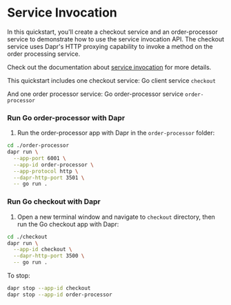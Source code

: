 # Service Invocation

In this quickstart, you'll create a checkout service and an order-processor service to demonstrate how to use the service invocation API. The checkout service uses Dapr's HTTP proxying capability to invoke a method on the order processing service.

Check out the documentation about [service invocation](https://docs.dapr.io/developing-applications/building-blocks/service-invocation/) for more details.

This quickstart includes one checkout service: Go client service `checkout`

And one order processor service: Go order-processor service `order-processor`

### Run Go order-processor with Dapr

1. Run the order-processor app with Dapr in the `order-processor` folder:

<!-- STEP
name: Run order-processor service
expected_stdout_lines:
  - '== APP == Order received: {"orderId":10}'
  - "Exited App successfully"
expected_stderr_lines:
output_match_mode: substring
background: true
sleep: 15
-->

```bash
cd ./order-processor
dapr run \
  --app-port 6001 \
  --app-id order-processor \
  --app-protocol http \
  --dapr-http-port 3501 \
  -- go run .
```

<!-- END_STEP -->

### Run Go checkout with Dapr

1. Open a new terminal window and navigate to `checkout` directory, then run the Go checkout app with Dapr:

<!-- STEP
name: Run checkout service
expected_stdout_lines:
  - '== APP == Order passed: {"orderId":1}'
  - '== APP == Order passed: {"orderId":2}'
  - "Exited App successfully"
expected_stderr_lines:
output_match_mode: substring
background: true
sleep: 15
-->

```bash
cd ./checkout
dapr run \
  --app-id checkout \
  --dapr-http-port 3500 \
  -- go run .
```

<!-- END_STEP -->

To stop:

```bash
dapr stop --app-id checkout
dapr stop --app-id order-processor
```
